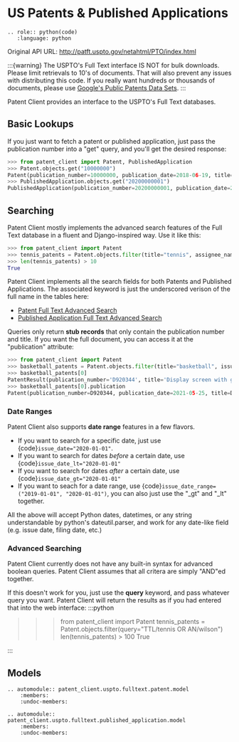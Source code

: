 # US Patents & Published Applications

```{eval-rst}
.. role:: python(code)
   :language: python
```

Original API URL: <http://patft.uspto.gov/netahtml/PTO/index.html>

:::{warning}
The USPTO's Full Text interface IS NOT for bulk downloads. Please limit retrievals to 10's
of documents. That will also prevent any issues with distributing this code. If you really
want hundreds or thousands of documents, please use [Google's Public Patents Data Sets](GPAT).
:::

Patent Client provides an interface to the USPTO's Full Text databases.

## Basic Lookups

If you just want to fetch a patent or published application, just pass the publication number
into a "get" query, and you'll get the desired response:

```python
>>> from patent_client import Patent, PublishedApplication
>>> Patent.objects.get("10000000")
Patent(publication_number=10000000, publication_date=2018-06-19, title=Coherent LADAR using intra-pixel quadrature detection)
>>> PublishedApplication.objects.get("20200000001")
PublishedApplication(publication_number=20200000001, publication_date=2020-01-02, title=SYSTEM FOR CONNECTING IMPLEMENT TO MOBILE MACHINERY)
```

## Searching

Patent Client mostly implements the advanced search features of the Full Text database in
a fluent and Django-inspired way. Use it like this:

```python
>>> from patent_client import Patent
>>> tennis_patents = Patent.objects.filter(title="tennis", assignee_name="wilson")
>>> len(tennis_patents) > 10
True
```

Patent Client implements all the search fields for both Patents and Published Applications.
The associated keyword is just the underscored verison of the full name in the tables here:

- [Patent Full Text Advanced Search][PATS]
- [Published Application Full Text Advanced Search][PUBS]

[PATS]: https://patft.uspto.gov/netahtml/PTO/search-adv.htm
[PUBS]: https://appft.uspto.gov/netahtml/PTO/search-adv.html

Queries only return **stub records** that only contain the publication number and title.
If you want the full document, you can access it at the "publication" attribute:

```python
>>> from patent_client import Patent
>>> basketball_patents = Patent.objects.filter(title="basketball", issue_date="2021-05-25").order_by("patent_number")
>>> basketball_patents[0]
PatentResult(publication_number='D920344', title='Display screen with graphical user interface for a basketball practice device')
>>> basketball_patents[0].publication
Patent(publication_number=D920344, publication_date=2021-05-25, title=Display screen with graphical user interface for a basketball practice device)
```

### Date Ranges

Patent Client also supports **date range** features in a few flavors.

- If you want to search for a specific date, just use {code}`issue_date="2020-01-01"`.
- If you want to search for dates *before* a certain date, use {code}`issue_date_lt="2020-01-01"`
- If you want to search for dates *after* a certain date, use {code}`issue_date_gt="2020-01-01"`
- If you want to seach for a date range, use {code}`issue_date_range=("2019-01-01", "2020-01-01")`, you can also just use the "\_gt" and "\_lt" together.

All the above will accept Python dates, datetimes, or any string understandable by python's dateutil.parser, and work
for any date-like field (e.g. issue date, filing date, etc.)

### Advanced Searching

Patent Client currently does not have any built-in syntax for advanced boolean queries.
Patent Client assumes that all critera are simply "AND"ed together.

If this doesn't work for you, just use the **query** keyword, and pass whatever query you
want. Patent Client will return the results as if you had entered that into the web interface:
:::python

>>> from patent_client import Patent
>>> tennis_patents = Patent.objects.filter(query="TTL/tennis OR AN/wilson")
>>> len(tennis_patents) > 100
> True

:::

## Models

```{eval-rst}
.. automodule:: patent_client.uspto.fulltext.patent.model
    :members:
    :undoc-members:
```

```{eval-rst}
.. automodule:: patent_client.uspto.fulltext.published_application.model
    :members:
    :undoc-members:
```

[gpat]: https://console.cloud.google.com/marketplace/partners/patents-public-data
[pats]: http://patft.uspto.gov/netahtml/PTO/search-adv.htm
[pubs]: http://appft.uspto.gov/netahtml/PTO/search-adv.html

